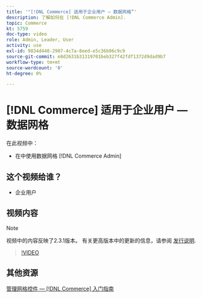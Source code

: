 ```yaml
---
title: '"[!DNL Commerce] 适用于企业用户 — 数据网格”'
description: 了解如何在 [!DNL Commerce Admin].
topic: Commerce
kt: 5759
doc-type: video
role: Admin, Leader, User
activity: use
exl-id: 9834d448-2907-4c7a-8eed-e5c36b96c9c9
source-git-commit: e8d2631b31319701beb327f42fdf1372d9dad9b7
workflow-type: tm+mt
source-wordcount: '0'
ht-degree: 0%

---
```


# [!DNL Commerce] 适用于企业用户 — 数据网格

在此视频中：

- 在中使用数据网格 [!DNL Commerce Admin]

## 这个视频给谁？

- 企业用户

## 视频内容

>[!NOTE]
>
>视频中的内容反映了2.3.1版本。 有关更高版本中的更新的信息，请参阅 [发行说明](https://experienceleague.adobe.com/docs/commerce-operations/release/notes/overview.html).

>[!VIDEO](https://video.tv.adobe.com/v/35960?quality=12&learn=on)

## 其他资源

[管理网格控件 —  [!DNL Commerce] 入门指南](https://experienceleague.adobe.com/docs/commerce-admin/start/admin/tools/admin-grid-controls.html)
